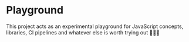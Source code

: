 # Playground

This project acts as an experimental playground for JavaScript concepts, libraries, CI pipelines and whatever else is worth trying out 🤷🏼‍♂️
